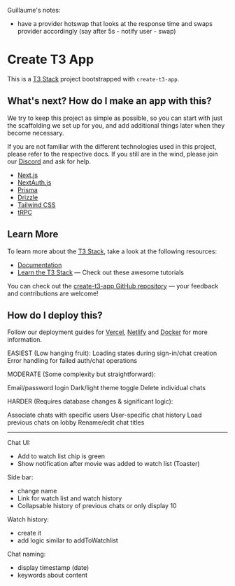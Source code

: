 Guillaume's notes:

- have a provider hotswap that looks at the response time and swaps provider accordingly (say after 5s - notify user - swap)


# Create T3 App
This is a [T3 Stack](https://create.t3.gg/) project bootstrapped with `create-t3-app`.

## What's next? How do I make an app with this?

We try to keep this project as simple as possible, so you can start with just the scaffolding we set up for you, and add additional things later when they become necessary.

If you are not familiar with the different technologies used in this project, please refer to the respective docs. If you still are in the wind, please join our [Discord](https://t3.gg/discord) and ask for help.

- [Next.js](https://nextjs.org)
- [NextAuth.js](https://next-auth.js.org)
- [Prisma](https://prisma.io)
- [Drizzle](https://orm.drizzle.team)
- [Tailwind CSS](https://tailwindcss.com)
- [tRPC](https://trpc.io)

## Learn More

To learn more about the [T3 Stack](https://create.t3.gg/), take a look at the following resources:

- [Documentation](https://create.t3.gg/)
- [Learn the T3 Stack](https://create.t3.gg/en/faq#what-learning-resources-are-currently-available) — Check out these awesome tutorials

You can check out the [create-t3-app GitHub repository](https://github.com/t3-oss/create-t3-app) — your feedback and contributions are welcome!

## How do I deploy this?

Follow our deployment guides for [Vercel](https://create.t3.gg/en/deployment/vercel), [Netlify](https://create.t3.gg/en/deployment/netlify) and [Docker](https://create.t3.gg/en/deployment/docker) for more information.


EASIEST (Low hanging fruit):
Loading states during sign-in/chat creation
Error handling for failed auth/chat operations

MODERATE (Some complexity but straightforward):

Email/password login
Dark/light theme toggle
Delete individual chats

HARDER (Requires database changes & significant logic):

Associate chats with specific users
User-specific chat history
Load previous chats on lobby
Rename/edit chat titles

____


Chat UI:
- Add to watch list chip is green
- Show notification after movie was added to watch list (Toaster)

Side bar:
- change name
- Link for watch list and watch history
- Collapsable history of previous chats or only display 10

Watch history:
- create it
- add logic similar to addToWatchlist

Chat naming:
- display timestamp (date)
- keywords about content
